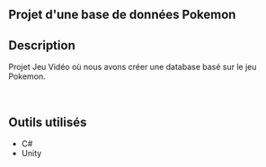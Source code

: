 ## Projet d'une base de données Pokemon

## Description
Projet Jeu Vidéo où nous avons créer une database basé sur le jeu Pokemon.

<br/>

## Outils utilisés 
- C#
- Unity

